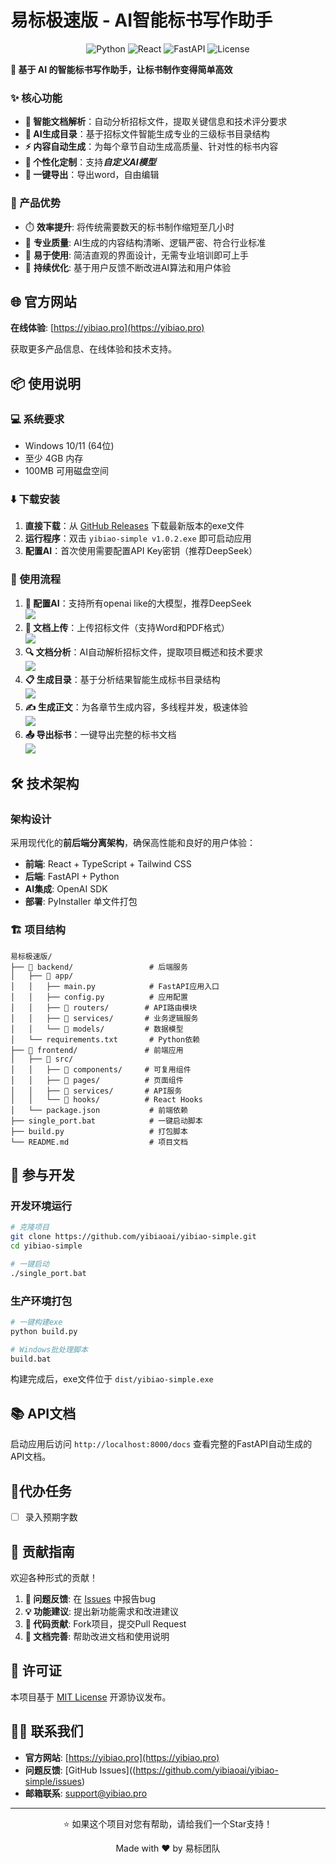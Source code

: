 # 易标极速版 - AI智能标书写作助手

<p align="center">
  <img src="https://img.shields.io/badge/Python-3.8+-blue.svg" alt="Python">
  <img src="https://img.shields.io/badge/React-18+-61dafb.svg" alt="React">
  <img src="https://img.shields.io/badge/FastAPI-0.104+-009688.svg" alt="FastAPI">
  <img src="https://img.shields.io/badge/License-MIT-green.svg" alt="License">
</p>


<p align="left">
  <strong>🚀 基于 AI 的智能标书写作助手，让标书制作变得简单高效</strong>
</p>




### ✨ 核心功能

- **🤖 智能文档解析**：自动分析招标文件，提取关键信息和技术评分要求
- **📝 AI生成目录**：基于招标文件智能生成专业的三级标书目录结构  
- **⚡ 内容自动生成**：为每个章节自动生成高质量、针对性的标书内容
- **🎯 个性化定制**：支持***自定义AI模型***
- **💾 一键导出**：导出word，自由编辑

### 🌟 产品优势

- ⏱️ **效率提升**: 将传统需要数天的标书制作缩短至几小时
- 🎨 **专业质量**: AI生成的内容结构清晰、逻辑严密、符合行业标准
- 🔧 **易于使用**: 简洁直观的界面设计，无需专业培训即可上手
- 🔄 **持续优化**: 基于用户反馈不断改进AI算法和用户体验

## 🌐 官方网站

**在线体验**: [https://yibiao.pro](https://yibiao.pro)

获取更多产品信息、在线体验和技术支持。

## 📦 使用说明

### 💻 系统要求

- Windows 10/11 (64位)
- 至少 4GB 内存
- 100MB 可用磁盘空间

### ⬇️ 下载安装

1. **直接下载**：从 [GitHub Releases](https://github.com/yibiaoai/yibiao-simple/releases) 下载最新版本的exe文件
2. **运行程序**：双击 `yibiao-simple v1.0.2.exe` 即可启动应用
3. **配置AI**：首次使用需要配置API Key密钥（推荐DeepSeek）


### 📝 使用流程

1. **📌 配置AI**：支持所有openai like的大模型，推荐DeepSeek  
  ![](./screenshots/1.png)
2. **📄 文档上传**：上传招标文件（支持Word和PDF格式）  
  ![](./screenshots/2.png)
3. **🔍 文档分析**：AI自动解析招标文件，提取项目概述和技术要求  
  ![](./screenshots/3.png)
4. **📋 生成目录**：基于分析结果智能生成标书目录结构  
  ![](./screenshots/4.png)
5. **✍️ 生成正文**：为各章节生成内容，多线程并发，极速体验  
  ![](./screenshots/5.png)
6. **📤 导出标书**：一键导出完整的标书文档  
  ![](./screenshots/6.png)

## 🛠️ 技术架构

### 架构设计

采用现代化的**前后端分离架构**，确保高性能和良好的用户体验：

- **前端**: React + TypeScript + Tailwind CSS
- **后端**: FastAPI + Python
- **AI集成**: OpenAI SDK
- **部署**: PyInstaller 单文件打包


### 🏗️ 项目结构

```
易标极速版/
├── 📁 backend/                 # 后端服务
│   ├── 📁 app/
│   │   ├── main.py            # FastAPI应用入口
│   │   ├── config.py          # 应用配置
│   │   ├── 📁 routers/        # API路由模块
│   │   ├── 📁 services/       # 业务逻辑服务  
│   │   └── 📁 models/         # 数据模型
│   └── requirements.txt       # Python依赖
├── 📁 frontend/               # 前端应用
│   ├── 📁 src/
│   │   ├── 📁 components/     # 可复用组件
│   │   ├── 📁 pages/          # 页面组件
│   │   ├── 📁 services/       # API服务
│   │   └── 📁 hooks/          # React Hooks
│   └── package.json           # 前端依赖
├── single_port.bat            # 一键启动脚本
├── build.py                   # 打包脚本
└── README.md                  # 项目文档
```


## 🚀 参与开发

### 开发环境运行

```bash
# 克隆项目
git clone https://github.com/yibiaoai/yibiao-simple.git
cd yibiao-simple

# 一键启动
./single_port.bat

```

### 生产环境打包

```bash
# 一键构建exe
python build.py

# Windows批处理脚本
build.bat
```

构建完成后，exe文件位于 `dist/yibiao-simple.exe`

## 📚 API文档

启动应用后访问 `http://localhost:8000/docs` 查看完整的FastAPI自动生成的API文档。


## 📌代办任务
- [ ] 录入预期字数

## 🤝 贡献指南

欢迎各种形式的贡献！

1. **🐛 问题反馈**: 在 [Issues](https://github.com/yibiaoai/yibiao-simple/issues) 中报告bug
2. **💡 功能建议**: 提出新功能需求和改进建议  
3. **🔧 代码贡献**: Fork项目，提交Pull Request
4. **📖 文档完善**: 帮助改进文档和使用说明


## 📄 许可证

本项目基于 [MIT License](LICENSE) 开源协议发布。

## 🙋‍♂️ 联系我们

- **官方网站**: [https://yibiao.pro](https://yibiao.pro)
- **问题反馈**: [GitHub Issues]((https://github.com/yibiaoai/yibiao-simple/issues)
- **邮箱联系**: support@yibiao.pro

---

<p align="center">
  ⭐ 如果这个项目对您有帮助，请给我们一个Star支持！
</p>



<p align="center">
  Made with ❤️ by 易标团队 
</p>